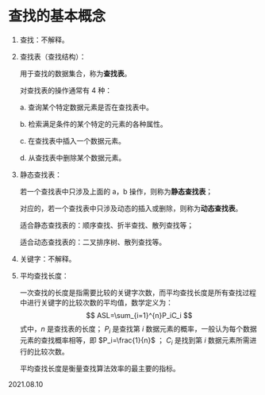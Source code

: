 # 查找的基本概念

1. 查找：不解释。

2. 查找表（查找结构）：

   用于查找的数据集合，称为**查找表**。

   对查找表的操作通常有 4 种：

   a. 查询某个特定数据元素是否在查找表中。

   b. 检索满足条件的某个特定的元素的各种属性。

   c. 在查找表中插入一个数据元素。

   d. 从查找表中删除某个数据元素。

3. 静态查找表：

   若一个查找表中只涉及上面的 a，b 操作，则称为**静态查找表**；

   对应的，若一个查找表中只涉及动态的插入或删除，则称为**动态查找表**。

   适合静态查找表的：顺序查找、折半查找、散列查找等；

   适合动态查找表的：二叉排序树、散列查找等。

4. 关键字：不解释。

5. 平均查找长度：

   一次查找的长度是指需要比较的关键字次数，而平均查找长度是所有查找过程中进行关键字的比较次数的平均值，数学定义为：
   $$
   ASL=\sum_{i=1}^{n}P_iC_i
   $$
   式中，$n$ 是查找表的长度； $P_i$ 是查找第 $i$ 数据元素的概率，一般认为每个数据元素的查找概率相等，即 $P_i=\frac{1}{n}$ ； $C_i$ 是找到第 $i$ 数据元素所需进行的比较次数。

   平均查找长度是衡量查找算法效率的最主要的指标。

2021.08.10

